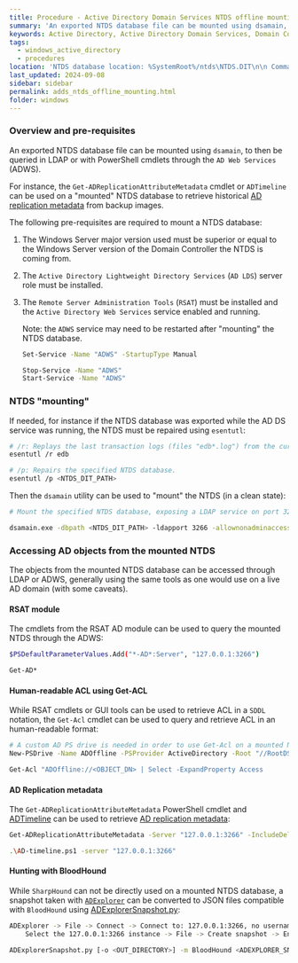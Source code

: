 ```yaml
---
title: Procedure - Active Directory Domain Services NTDS offline mounting
summary: 'An exported NTDS database file can be mounted using dsamain, to then be queried in LDAP or with PowerShell cmdlets through the "AD Web Services".\n\n '
keywords: Active Directory, Active Directory Domain Services, Domain Controllers, DC, replication metadata, msDS-ReplAttributeMetaData, msDS-ReplValueMetaData, Get-ADReplicationAttributeMetadata, ADTimeline, FarsightAD, esentutl, dsamain.exe
tags:
  - windows_active_directory
  - procedures
location: 'NTDS database location: %SystemRoot%/ntds\NTDS.DIT\n\n Commands for offline mounting:\n esentutl /p <NTDS_DIT_PATH>\n dsamain.exe -dbpath <NTDS_DIT_PATH> -ldapport 3266 -allownonadminaccess'
last_updated: 2024-09-08
sidebar: sidebar
permalink: adds_ntds_offline_mounting.html
folder: windows
---
```


### Overview and pre-requisites

An exported NTDS database file can be mounted using `dsamain`, to then be
queried in LDAP or with PowerShell cmdlets through the `AD Web Services`
(ADWS).

For instance, the `Get-ADReplicationAttributeMetadata` cmdlet or `ADTimeline`
can be used on a "mounted" NTDS database to retrieve historical
[AD replication metadata](./adds_replication_metadata.md) from backup images.

The following pre-requisites are required to mount a NTDS database:

  1. The Windows Server major version used must be superior or equal to the
     Windows Server version of the Domain Controller the NTDS is coming
     from.

  2. The `Active Directory Lightweight Directory Services` (`AD LDS`) server
     role must be installed.

  3. The `Remote Server Administration Tools` (`RSAT`) must be installed and
     the `Active Directory Web Services` service enabled and running.

     Note: the `ADWS` service may need to be restarted after "mounting" the
     NTDS database.
     
     ```bash
     Set-Service -Name "ADWS" -StartupType Manual

     Stop-Service -Name "ADWS"
     Start-Service -Name "ADWS"
     ```

### NTDS "mounting"

If needed, for instance if the NTDS database was exported while the AD DS
service was running, the NTDS must be repaired using `esentutl`:

```bash
# /r: Replays the last transaction logs (files "edb*.log") from the current folder, if any, to apply the last AD objects changes.
esentutl /r edb

# /p: Repairs the specified NTDS database.
esentutl /p <NTDS_DIT_PATH>
```

Then the `dsamain` utility can be used to "mount" the NTDS (in a clean state):

```bash
# Mount the specified NTDS database, exposing a LDAP service on port 3266 (and allowing access through the ADWS service).

dsamain.exe -dbpath <NTDS_DIT_PATH> -ldapport 3266 -allownonadminaccess
```

### Accessing AD objects from the mounted NTDS

The objects from the mounted NTDS database can be accessed through LDAP or
ADWS, generally using the same tools as one would use on a live AD domain
(with some caveats).

#### RSAT module

The cmdlets from the RSAT AD module can be used to query the mounted NTDS
through the ADWS:

```bash
$PSDefaultParameterValues.Add("*-AD*:Server", "127.0.0.1:3266")

Get-AD*
```

#### Human-readable ACL using Get-ACL

While RSAT cmdlets or GUI tools can be used to retrieve ACL in a `SDDL`
notation, the `Get-Acl` cmdlet can be used to query and retrieve ACL in an
human-readable format:

```bash
# A custom AD PS drive is needed in order to use Get-Acl on a mounted NTDS database.
New-PSDrive -Name ADOffline -PSProvider ActiveDirectory -Root "//RootDSE/" -Server 127.0.0.1:3266

Get-Acl "ADOffline://<OBJECT_DN> | Select -ExpandProperty Access
```

#### AD Replication metadata

The `Get-ADReplicationAttributeMetadata` PowerShell cmdlet and
[ADTimeline](https://github.com/ANSSI-FR/ADTimeline) can be used to retrieve
[AD replication metadata](./adds_replication_metadata.md):

```bash
Get-ADReplicationAttributeMetadata -Server "127.0.0.1:3266" -IncludeDeletedObjects –ShowAllLinkedValues "<DISTINGUISHED_NAME>"

.\AD-timeline.ps1 -server "127.0.0.1:3266"
```

#### Hunting with BloodHound

While `SharpHound` can not be directly used on a mounted NTDS database, a
snapshot taken with
[`ADExplorer`](https://learn.microsoft.com/en-us/sysinternals/downloads/adexplorer)
can be converted to JSON files compatible with `BloodHound` using
[ADExplorerSnapshot.py](https://github.com/c3c/ADExplorerSnapshot.py):

```bash
ADExplorer -> File -> Connect -> Connect to: 127.0.0.1:3266, no username or password -> OK
    Select the 127.0.0.1:3266 instance -> File -> Create snapshot -> Enter the desired snapshot filename -> OK

ADExplorerSnapshot.py [-o <OUT_DIRECTORY>] -m BloodHound <ADEXPLORER_SNAPSHOT>
```
